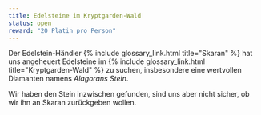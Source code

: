 ```yaml
---
title: Edelsteine im Kryptgarden-Wald
status: open
reward: "20 Platin pro Person"
---
```


Der Edelstein-Händler {% include glossary_link.html title="Skaran" %} hat uns angeheuert Edelsteine
im {% include glossary_link.html title="Kryptgarden-Wald" %} zu suchen, insbesondere eine wertvollen
Diamanten namens *Alagorans Stein*.

Wir haben den Stein inzwischen gefunden, sind uns aber nicht sicher, ob wir ihn an Skaran zurückgeben
wollen.
